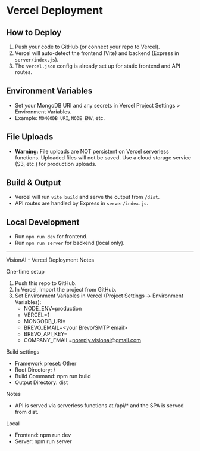 # Vercel Deployment

## How to Deploy

1. Push your code to GitHub (or connect your repo to Vercel).
2. Vercel will auto-detect the frontend (Vite) and backend (Express in `server/index.js`).
3. The `vercel.json` config is already set up for static frontend and API routes.

## Environment Variables

- Set your MongoDB URI and any secrets in Vercel Project Settings > Environment Variables.
- Example: `MONGODB_URI`, `NODE_ENV`, etc.

## File Uploads

- **Warning:** File uploads are NOT persistent on Vercel serverless functions. Uploaded files will not be saved. Use a cloud storage service (S3, etc.) for production uploads.

## Build & Output

- Vercel will run `vite build` and serve the output from `/dist`.
- API routes are handled by Express in `server/index.js`.

## Local Development

- Run `npm run dev` for frontend.
- Run `npm run server` for backend (local only).

---
VisionAI - Vercel Deployment Notes

One-time setup
1. Push this repo to GitHub.
2. In Vercel, Import the project from GitHub.
3. Set Environment Variables in Vercel (Project Settings → Environment Variables):
   - NODE_ENV=production
   - VERCEL=1
   - MONGODB_URI=<your Mongo connection string>
   - BREVO_EMAIL=<your Brevo/SMTP email>
   - BREVO_API_KEY=<your Brevo API key>
   - COMPANY_EMAIL=noreply.visionai@gmail.com

Build settings
- Framework preset: Other
- Root Directory: /
- Build Command: npm run build
- Output Directory: dist

Notes
- API is served via serverless functions at /api/* and the SPA is served from dist.

Local
- Frontend: npm run dev
- Server: npm run server


